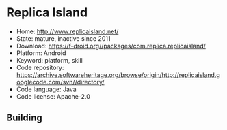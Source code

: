 # Replica Island

- Home: http://www.replicaisland.net/
- State: mature, inactive since 2011
- Download: https://f-droid.org//packages/com.replica.replicaisland/
- Platform: Android
- Keyword: platform, skill
- Code repository: https://archive.softwareheritage.org/browse/origin/http://replicaisland.googlecode.com/svn//directory/
- Code language: Java
- Code license: Apache-2.0

## Building
